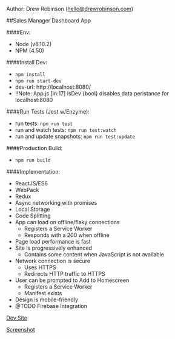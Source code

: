 Author: Drew Robinson (hello@drewrobinson.com)

##Sales Manager Dashboard App

####Env:
- Node (v6.10.2)
- NPM (4.50)

####Install Dev:
- ```npm install```
- ```npm run start-dev```
- dev-url: http://localhost:8080/
- !!Note: App.js [ln:17] isDev {bool} disables data peristance for localhost:8080


####Run Tests (Jest w/Enzyme):
- run tests: ```npm run test```
- run and watch tests: ```npm run test:watch```
- run and update snapshots: ```npm run test:update```

####Production Build:
- ```npm run build```

####Implementation:
 - ReactJS/ES6
 - WebPack
 - Redux
 - Async networking with promises
 - Local Storage
 - Code Splitting
 - App can load on offline/flaky connections
    - Registers a Service Worker
    - Responds with a 200 when offline
 - Page load performance is fast
 - Site is progressively enhanced
    - Contains some content when JavaScript is not available
 - Network connection is secure
    - Uses HTTPS
    - Redirects HTTP traffic to HTTPS
 - User can be prompted to Add to Homescreen
    - Registers a Service Worker
    - Manifest exists
 - Design is mobile-friendly
 - @TODO Firebase Integration




[Dev Site](https://sales-manager-dashboard.firebaseapp.com/#/)

[Screenshot](https://www.screencast.com/t/j42B7MXxc)